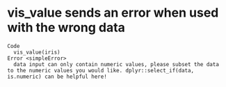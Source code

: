 # vis_value sends an error when used with the wrong data

    Code
      vis_value(iris)
    Error <simpleError>
      data input can only contain numeric values, please subset the data to the numeric values you would like. dplyr::select_if(data, is.numeric) can be helpful here!


